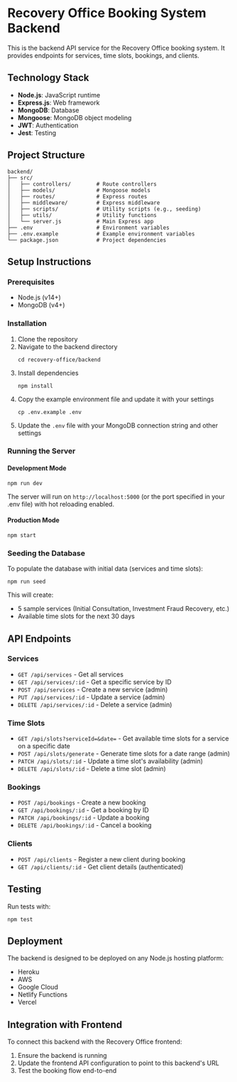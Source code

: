 # Recovery Office Booking System Backend

This is the backend API service for the Recovery Office booking system. It provides endpoints for services, time slots, bookings, and clients.

## Technology Stack

- **Node.js**: JavaScript runtime
- **Express.js**: Web framework
- **MongoDB**: Database
- **Mongoose**: MongoDB object modeling
- **JWT**: Authentication
- **Jest**: Testing

## Project Structure

```
backend/
├── src/
│   ├── controllers/        # Route controllers
│   ├── models/             # Mongoose models
│   ├── routes/             # Express routes
│   ├── middleware/         # Express middleware
│   ├── scripts/            # Utility scripts (e.g., seeding)
│   ├── utils/              # Utility functions
│   └── server.js           # Main Express app
├── .env                    # Environment variables
├── .env.example            # Example environment variables
└── package.json            # Project dependencies
```

## Setup Instructions

### Prerequisites

- Node.js (v14+)
- MongoDB (v4+)

### Installation

1. Clone the repository
2. Navigate to the backend directory
   ```
   cd recovery-office/backend
   ```
3. Install dependencies
   ```
   npm install
   ```
4. Copy the example environment file and update it with your settings
   ```
   cp .env.example .env
   ```
5. Update the `.env` file with your MongoDB connection string and other settings

### Running the Server

#### Development Mode

```
npm run dev
```

The server will run on `http://localhost:5000` (or the port specified in your .env file) with hot reloading enabled.

#### Production Mode

```
npm start
```

### Seeding the Database

To populate the database with initial data (services and time slots):

```
npm run seed
```

This will create:
- 5 sample services (Initial Consultation, Investment Fraud Recovery, etc.)
- Available time slots for the next 30 days

## API Endpoints

### Services

- `GET /api/services` - Get all services
- `GET /api/services/:id` - Get a specific service by ID
- `POST /api/services` - Create a new service (admin)
- `PUT /api/services/:id` - Update a service (admin)
- `DELETE /api/services/:id` - Delete a service (admin)

### Time Slots

- `GET /api/slots?serviceId=&date=` - Get available time slots for a service on a specific date
- `POST /api/slots/generate` - Generate time slots for a date range (admin)
- `PATCH /api/slots/:id` - Update a time slot's availability (admin)
- `DELETE /api/slots/:id` - Delete a time slot (admin)

### Bookings

- `POST /api/bookings` - Create a new booking
- `GET /api/bookings/:id` - Get a booking by ID
- `PATCH /api/bookings/:id` - Update a booking
- `DELETE /api/bookings/:id` - Cancel a booking

### Clients

- `POST /api/clients` - Register a new client during booking
- `GET /api/clients/:id` - Get client details (authenticated)

## Testing

Run tests with:

```
npm test
```

## Deployment

The backend is designed to be deployed on any Node.js hosting platform:

- Heroku
- AWS
- Google Cloud
- Netlify Functions
- Vercel

## Integration with Frontend

To connect this backend with the Recovery Office frontend:

1. Ensure the backend is running
2. Update the frontend API configuration to point to this backend's URL
3. Test the booking flow end-to-end 